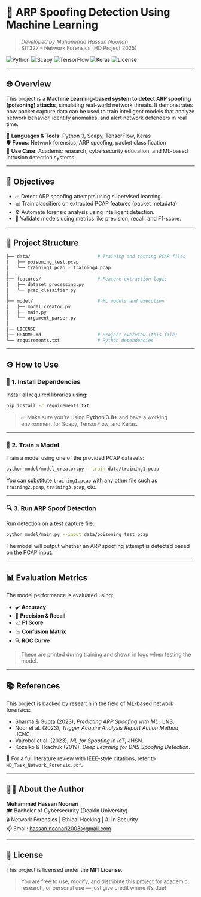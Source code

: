 # 🧠 ARP Spoofing Detection Using Machine Learning  
> *Developed by Muhammad Hassan Noonari*  
> SIT327 – Network Forensics (HD Project 2025)

![Python](https://img.shields.io/badge/Python-3.8-blue)
![Scapy](https://img.shields.io/badge/Scapy-Network_Toolkit-orange)
![TensorFlow](https://img.shields.io/badge/TensorFlow-ML_Framework-red)
![Keras](https://img.shields.io/badge/Keras-Deep_Learning-yellow)
![License](https://img.shields.io/badge/License-MIT-green)

---

## 🌐 Overview

This project is a **Machine Learning-based system to detect ARP spoofing (poisoning) attacks**, simulating real-world network threats. It demonstrates how packet capture data can be used to train intelligent models that analyze network behavior, identify anomalies, and alert network defenders in real time.

🚀 **Languages & Tools**: Python 3, Scapy, TensorFlow, Keras  
🛡️ **Focus**: Network forensics, ARP spoofing, packet classification  
📘 **Use Case**: Academic research, cybersecurity education, and ML-based intrusion detection systems.

---

## 🎯 Objectives

- ✅ Detect ARP spoofing attempts using supervised learning.
- 📊 Train classifiers on extracted PCAP features (packet metadata).
- ⚙️ Automate forensic analysis using intelligent detection.
- 🧪 Validate models using metrics like precision, recall, and F1-score.

---

## 📁 Project Structure

```bash
├── data/                         # Training and testing PCAP files
│   ├── poisoning_test.pcap
│   └── training1.pcap - training4.pcap
│
├── features/                     # Feature extraction logic
│   ├── dataset_processing.py
│   └── pcap_classifier.py
│
├── model/                        # ML models and execution
│   ├── model_creator.py
│   ├── main.py
│   └── argument_parser.py
│
│── LICENSE
├── README.md                     # Project overview (this file)
└── requirements.txt              # Python dependencies
```

---

## ⚙️ How to Use

### 🔧 1. Install Dependencies

Install all required libraries using:

```bash
pip install -r requirements.txt
```

> ✅ Make sure you're using **Python 3.8+** and have a working environment for Scapy, TensorFlow, and Keras.

---

### 🧠 2. Train a Model

Train a model using one of the provided PCAP datasets:

```bash
python model/model_creator.py --train data/training1.pcap
```

You can substitute `training1.pcap` with any other file such as `training2.pcap`, `training3.pcap`, etc.

---

### 🔍 3. Run ARP Spoof Detection

Run detection on a test capture file:

```bash
python model/main.py --input data/poisoning_test.pcap
```

The model will output whether an ARP spoofing attempt is detected based on the PCAP input.

---

## 📊 Evaluation Metrics

The model performance is evaluated using:

- ✔️ **Accuracy**
- 🎯 **Precision & Recall**
- 📈 **F1 Score**
- 📉 **Confusion Matrix**
- 🔍 **ROC Curve**

> These are printed during training and shown in logs when testing the model.

---

## 📚 References

This project is backed by research in the field of ML-based network forensics:

- Sharma & Gupta (2023), *Predicting ARP Spoofing with ML*, IJNS.
- Noor et al. (2023), *Trigger Acquire Analysis Report Action Method*, JCNC.
- Vajrobol et al. (2023), *ML for Spoofing in IoT*, JHSN.
- Kozelko & Tkachuk (2019), *Deep Learning for DNS Spoofing Detection*.

📄 For a full literature review with IEEE-style citations, refer to `HD_Task_Network_Forensic.pdf`.

---

## 👨‍💻 About the Author

**Muhammad Hassan Noonari**  
🎓 Bachelor of Cybersecurity (Deakin University)  
🔒 Network Forensics | Ethical Hacking | AI in Security  
📫 Email: hassan.noonari2003@gmail.com

---

## 📄 License

This project is licensed under the **MIT License**.

> You are free to use, modify, and distribute this project for academic, research, or personal use — just give credit where it’s due!
